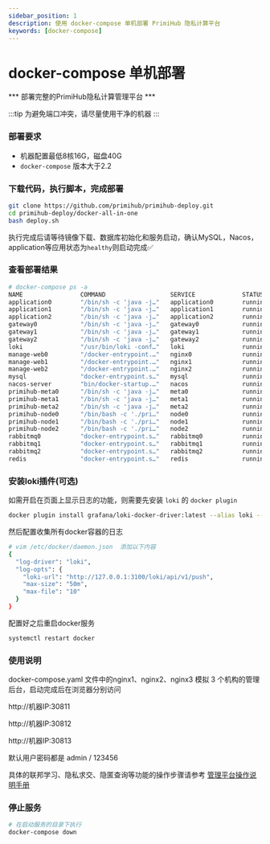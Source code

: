 ```yaml
---
sidebar_position: 1
description: 使用 docker-compose 单机部署 PrimiHub 隐私计算平台
keywords: [docker-compose]
---
```


# docker-compose 单机部署

*** 部署完整的PrimiHub隐私计算管理平台 *** 

:::tip
为避免端口冲突，请尽量使用干净的机器
:::
### 部署要求

* 机器配置最低8核16G，磁盘40G
* `docker-compose` 版本大于2.2

### 下载代码，执行脚本，完成部署

```bash
git clone https://github.com/primihub/primihub-deploy.git
cd primihub-deploy/docker-all-in-one
bash deploy.sh
```

执行完成后请等待镜像下载、数据库初始化和服务启动，确认MySQL，Nacos，application等应用状态为`healthy`则启动完成✅

### 查看部署结果

```bash
# docker-compose ps -a
NAME                COMMAND                  SERVICE             STATUS              PORTS
application0        "/bin/sh -c 'java -j…"   application0        running (healthy)   
application1        "/bin/sh -c 'java -j…"   application1        running             
application2        "/bin/sh -c 'java -j…"   application2        running             
gateway0            "/bin/sh -c 'java -j…"   gateway0            running             
gateway1            "/bin/sh -c 'java -j…"   gateway1            running             
gateway2            "/bin/sh -c 'java -j…"   gateway2            running             
loki                "/usr/bin/loki -conf…"   loki                running             0.0.0.0:3100->3100/tcp, :::3100->3100/tcp
manage-web0         "/docker-entrypoint.…"   nginx0              running             0.0.0.0:30811->80/tcp, :::30811->80/tcp
manage-web1         "/docker-entrypoint.…"   nginx1              running             0.0.0.0:30812->80/tcp, :::30812->80/tcp
manage-web2         "/docker-entrypoint.…"   nginx2              running             0.0.0.0:30813->80/tcp, :::30813->80/tcp
mysql               "docker-entrypoint.s…"   mysql               running (healthy)   0.0.0.0:3306->3306/tcp, :::3306->3306/tcp
nacos-server        "bin/docker-startup.…"   nacos               running (healthy)   0.0.0.0:8848->8848/tcp, :::8848->8848/tcp
primihub-meta0      "/bin/sh -c 'java -j…"   meta0               running (healthy)   
primihub-meta1      "/bin/sh -c 'java -j…"   meta1               running             
primihub-meta2      "/bin/sh -c 'java -j…"   meta2               running             
primihub-node0      "/bin/bash -c './pri…"   node0               running             0.0.0.0:50050->50050/tcp, :::50050->50050/tcp
primihub-node1      "/bin/bash -c './pri…"   node1               running             0.0.0.0:50051->50051/tcp, :::50051->50051/tcp
primihub-node2      "/bin/bash -c './pri…"   node2               running             0.0.0.0:50052->50052/tcp, :::50052->50052/tcp
rabbitmq0           "docker-entrypoint.s…"   rabbitmq0           running             25672/tcp
rabbitmq1           "docker-entrypoint.s…"   rabbitmq1           running             25672/tcp
rabbitmq2           "docker-entrypoint.s…"   rabbitmq2           running             25672/tcp
redis               "docker-entrypoint.s…"   redis               running             6379/tcp
```

### 安装loki插件(可选)

如需开启在页面上显示日志的功能，则需要先安装 `loki` 的 `docker plugin`

```bash
docker plugin install grafana/loki-docker-driver:latest --alias loki --grant-all-permissions
```

然后配置收集所有docker容器的日志
```bash
# vim /etc/docker/daemon.json  添加以下内容
{
  "log-driver": "loki",
  "log-opts": {
    "loki-url": "http://127.0.0.1:3100/loki/api/v1/push",
    "max-size": "50m",
    "max-file": "10"
  }
}
```

配置好之后重启docker服务
```bash
systemctl restart docker
```

### 使用说明

docker-compose.yaml 文件中的nginx1、nginx2、nginx3 模拟 3 个机构的管理后台，启动完成后在浏览器分别访问

http://机器IP:30811

http://机器IP:30812

http://机器IP:30813

默认用户密码都是 admin / 123456

具体的联邦学习、隐私求交、隐匿查询等功能的操作步骤请参考 [管理平台操作说明手册](/docs/quick-start-platform)

### 停止服务

```bash
# 在启动服务的目录下执行
docker-compose down
```